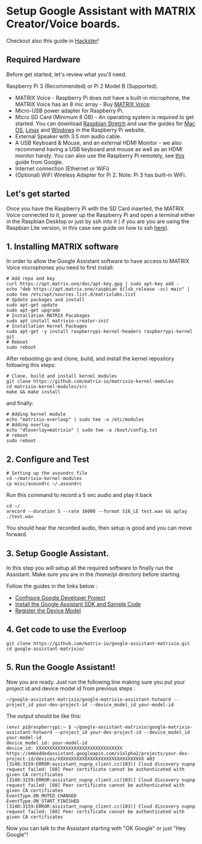 # Setup Google Assistant with MATRIX Creator/Voice boards.

Checkout also this guide in [Hackster](https://www.hackster.io/matrix-labs/matrix-voice-with-google-assistant-e9751e)!

## Required Hardware

Before get started, let's review what you'll need.

Raspberry Pi 3 (Recommended) or Pi 2 Model B (Supported).
* MATRIX Voice - Raspberry Pi does not have a built-in microphone, the MATRIX Voice has an 8 mic array - Buy [MATRIX Voice](https://www.matrix.one/products/voice).
* Micro-USB power adapter for Raspberry Pi.
* Micro SD Card (Minimum 8 GB) - An operating system is required to get started. You can download [Raspbian Stretch](https://www.raspberrypi.org/downloads/raspbian/) and use the guides for [Mac OS](https://www.raspberrypi.org/documentation/installation/installing-images/mac.md), [Linux](https://www.raspberrypi.org/documentation/installation/installing-images/linux.md) and [Windows](https://www.raspberrypi.org/documentation/installation/installing-images/windows.md) in the Raspberry Pi website.
* External Speaker with 3.5 mm audio cable.
* A USB Keyboard & Mouse, and an external HDMI Monitor - we also recommend having a USB keyboard and mouse as well as an HDMI monitor handy. You can also use the Raspberry Pi remotely, see [this](https://developers.google.com/assistant/sdk/guides/library/python/embed/setup-headless) guide from Google.
* Internet connection (Ethernet or WiFi)
* (Optional) WiFi Wireless Adapter for Pi 2. Note: Pi 3 has built-in WiFi.

## Let's get started
Once you have the Raspberry Pi with the SD Card inserted, the MATRIX Voice connected to it, power up the Raspberry Pi and open a terminal either in the Raspbian Desktop or just by ssh into it ( if you are you are using the Raspbian Lite version, in this case see guide on how to ssh [here](https://developers.google.com/assistant/sdk/guides/library/python/embed/setup-headless)).

## 1. Installing MATRIX software
In order to allow the Google Assistant software to have access to MATRIX Voice microphones you need to first install:

```
# Add repo and key
curl https://apt.matrix.one/doc/apt-key.gpg | sudo apt-key add -
echo "deb https://apt.matrix.one/raspbian $(lsb_release -sc) main" | sudo tee /etc/apt/sources.list.d/matrixlabs.list
# Update packages and install
sudo apt-get update
sudo apt-get upgrade
# Installation MATRIX Pacakages
sudo apt install matrixio-creator-init
# Installation Kernel Packages
sudo apt-get -y install raspberrypi-kernel-headers raspberrypi-kernel git 
# Reboot
sudo reboot
```

After rebooting go and clone, build, and install the kernel repository following this steps:

```
# Clone, build and install kernel modules
git clone https://github.com/matrix-io/matrixio-kernel-modules
cd matrixio-kernel-modules/src
make && make install
```

and finally:

```
# Adding kernel module
echo "matrixio-everloop" | sudo tee -a /etc/modules
# Adding overlay
echo "dtoverlay=matrixio" | sudo tee -a /boot/config.txt
# reboot
sudo reboot
```

## 2. Configure and Test

```
# Setting up the asoundrc file
cd ~/matrixio-kernel-modules
cp misc/asoundrc ~/.asoundrc
```

Run this command to record a 5 sec audio and play it back

```
cd ~/
arecord --duration 5 --rate 16000 --format S16_LE test.wav && aplay ./test.wav
```
You should hear the recorded audio, then setup is good and you can move forward.

## 3. Setup Google Assistant.

In this step you will setup all the required software to finally run the Assistant. Make sure you are in the /home/pi directory before starting.

Follow the guides in the links below :

* [Configure Google Developer Project](https://developers.google.com/assistant/sdk/guides/library/python/embed/config-dev-project-and-account)
* [Install the Google Assistant SDK and Sample Code](https://developers.google.com/assistant/sdk/guides/library/python/embed/install-sample)
* [Register the Device Model](https://developers.google.com/assistant/sdk/guides/library/python/embed/install-sample)

## 4. Get code to use the Everloop

```
git clone https://github.com/matrix-io/google-assistant-matrixio.git
cd google-assistant-matrixio/
```

## 5. Run the Google Assistant!

Now you are ready. Just run the following line making sure you put your project id and device model id from previous steps :

```
~/google-assistant-matrixio/google-matrixio-assistant-hotword --project_id your-dev-project-id --device_model_id your-model-id
```

The output should be like this:

```
(env) pi@raspberrypi:~ $ ~/google-assistant-matrixio/google-matrixio-assistant-hotword --project_id your-dev-project-id --device_model_id your-model-id
device_model_id: your-model-id
device_id: XXXXXXXXXXXXXXXXXXXXXXXXXXXXXXXX
https://embeddedassistant.googleapis.com/v1alpha2/projects/your-dev-project-id/devices/XXXXXXXXXXXXXXXXXXXXXXXXXXXXXXXX 403
[3140:3159:ERROR:assistant_nupnp_client.cc(103)] Cloud discovery nupnp request failed: [60] Peer certificate cannot be authenticated with given CA certificates
[3140:3159:ERROR:assistant_nupnp_client.cc(103)] Cloud discovery nupnp request failed: [60] Peer certificate cannot be authenticated with given CA certificates
EventType.ON_MUTED_CHANGED
EventType.ON_START_FINISHED
[3140:3159:ERROR:assistant_nupnp_client.cc(103)] Cloud discovery nupnp request failed: [60] Peer certificate cannot be authenticated with given CA certificates 
```
Now you can talk to the Assistant starting with "OK Google" or just "Hey Google"!
